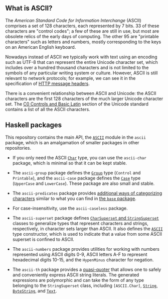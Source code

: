 ## What is ASCII?

The *American Standard Code for Information Interchange* (ASCII) comprises a set
of 128 characters, each represented by 7 bits. 33 of these characters are
"control codes"; a few of these are still in use, but most are obsolete relics
of the early days of computing. The other 95 are "printable characters" such as
letters and numbers, mostly corresponding to the keys on an American English
keyboard.

Nowadays instead of ASCII we typically work with text using an encoding such as
UTF-8 that can represent the entire Unicode character set, which includes over a
hundred thousand characters and is not limited to the symbols of any particular
writing system or culture. However, ASCII is still relevant to network
protocols; for example, we can see it in the specification of [HTTP message
headers][ietf].

There is a convenient relationship between ASCII and Unicode: the ASCII
characters are the first 128 characters of the much larger Unicode character
set. The [C0 Controls and Basic Latin][unicode] section of the Unicode standard
contains a list of all the ASCII characters.

## Haskell packages

This repository contains the main API, the [`ASCII`][ascii] module in the
`ascii` package, which is an amalgamation of smaller packages in other
repositories.

  * If you only need the ASCII [`Char`][char] type, you can use the
    `ascii-char` package, which is minimal so that it can be kept stable.

  * The `ascii-group` package defines the [`Group`][group] type (`Control` and
    `Printable`), and the `ascii-case` package defines the [`Case`][case] type
    (`UpperCase` and `LowerCase`). These package are also small and stable.

  * The `ascii-predicates` package provides [additional ways of categorizing
    characters][predicates] similar to what you can find in [the `base`
    package][base].

  * For case-insensitivity, use the `ascii-caseless` package.

  * The `ascii-superset` package defines [`CharSuperset` and
    `StringSuperset`][superset] classes to generalize types that represent
    characters and strings, respectively, in character sets larger than ASCII.
    It also defines the [`ASCII`][refinement] type constructor, which is used
    to indicate that a value from some ASCII superset is confined to ASCII.

  * The `ascii-numbers` package provides utilities for working with numbers
    represented using ASCII digits 0-9, ASCII letters A-F to represent
    hexadecimal digits 10-15, and the `HypenMinus` character for negation.

  * The `ascii-th` package provides a [quasi-quoter][qq] that allows one to
    safely and conveniently express ASCII string literals. The generated
    expressions are polymorphic and can take the form of any type belonging to
    the `StringSuperset` class, including `[ASCII.Char]`, [`String`][string],
    [`ByteString`][bytestring], and [`Text`][text].

  [ietf]: https://tools.ietf.org/html/rfc7230#section-1.2
  [unicode]: https://www.unicode.org/charts/PDF/U0000.pdf
  [ascii]: https://hackage.haskell.org/package/ascii/docs/ASCII.html
  [char]: https://hackage.haskell.org/package/ascii-char/docs/ASCII-Char.html
  [group]: https://hackage.haskell.org/package/ascii-group/docs/ASCII-Group.html
  [case]: https://hackage.haskell.org/package/ascii-case/docs/ASCII-Case.html
  [predicates]: https://hackage.haskell.org/package/ascii-predicates/docs/ASCII-ListsAndPredicates.html
  [base]: https://hackage.haskell.org/package/base/docs/Data-Char.html
  [superset]: https://hackage.haskell.org/package/ascii-superset/docs/ASCII-Superset.html
  [refinement]: https://hackage.haskell.org/package/ascii-superset/docs/ASCII-Refinement.html
  [qq]: https://hackage.haskell.org/package/ascii-th/docs/ASCII-QuasiQuoters.html
  [string]: https://hackage.haskell.org/package/base/docs/Data-String.html
  [bytestring]: https://hackage.haskell.org/package/bytestring
  [text]: https://hackage.haskell.org/package/text
